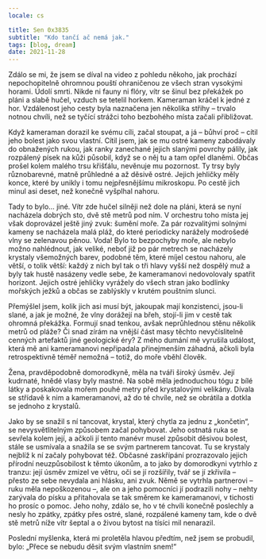 ```yaml
---
locale: cs

title: Sen 0x3835
subtitle: "Kdo tančí ač nemá jak."
tags: [blog, dream]
date: 2021-11-28
---
```


Zdálo se mi, že jsem se díval na video z pohledu někoho, jak prochází nepochopitelně ohromnou pouští ohraničenou ze všech stran vysokými horami. Údolí smrti. Nikde ni fauny ni flóry, vítr se šinul bez překážek po pláni a slabě hučel, vzduch se tetelil horkem. Kameraman kráčel k jedné z hor. Vzdálenost jeho cesty byla naznačena jen několika střihy – trvalo notnou chvíli, než se tyčící strážci toho bezbohého místa začali přibližovat.

Když kameraman dorazil ke svému cíli, začal stoupat, a já – bůhví proč – cítil jeho bolest jako svou vlastní. Cítil jsem, jak se mu ostré kameny zabodávaly do obnažených rukou, jak ranky zanechané jejich slanými povrchy pálily, jak rozpálený písek na kůži působil, když se o něj tu a tam opřel dlaněmi. Občas prošel kolem malého trsu křišťálu, nevěnuje mu pozornost. Ty trsy byly různobarevné, matně průhledné a až děsivě ostré. Jejich jehličky měly konce, které by unikly i tomu nejpřesnějšímu mikroskopu. Po cestě jich minul asi deset, než konečně vyšplhal nahoru.

Tady to bylo… jiné. Vítr zde hučel silněji než dole na pláni, která se nyní nacházela dobrých sto, dvě stě metrů pod ním. V orchestru toho místa jej však doprovázel ještě jiný zvuk: šumění moře. Za pár rozvalitými solnými kameny se nacházela malá pláž, do které periodicky narážely modrošedé vlny se zelenavou pěnou. Voda! Bylo to bezpochyby moře, ale nebylo možno nahlédnout, jak veliké, neboť již po pár metrech se nacházely krystaly všemožných barev, podobné těm, které míjel cestou nahoru, ale větší, o tolik větší: každý z nich byl tak o tři hlavy vyšší než dospělý muž a byly tak hustě nasázeny vedle sebe, že kameramanovi nedovolovaly spatřit horizont. Jejich ostré jehličky vyrážely do všech stran jako bodlinky mořských ježků a občas se zablýskly v krutém pouštním slunci.

Přemýšlel jsem, kolik jich asi musí být, jakoupak mají konzistenci, jsou-li slané, a jak je možné, že vlny dorážejí na břeh, stojí-li jim v cestě tak ohromná překážka. Formují snad tenkou, avšak neprůhlednou stěnu několik metrů od pláže? Či snad zírám na vnější část masy těchto nevyčíslitelně cenných artefaktů jiné geologické éry? Z mého dumání mě vyrušila událost, která mě ani kameramanovi nepřipadala přinejmenším záhadná, ačkoli byla retrospektivně téměř nemožná – totiž, do moře vběhl člověk.

Žena, pravděpodobně domorodkyně, měla na tváři široký úsměv. Její kudrnaté, hnědé vlasy byly mastné. Na sobě měla jednoduchou tógu z bílé látky a poskakovala mořem pouhé metry před krystalovými velikány. Dívala se střídavě k nim a kameramanovi, až do té chvíle, než se obrátila a dotkla se jednoho z krystalů.

Jako by se snažil s ní tancovat, krystal, který chytla za jednu z „končetin“, se nevysvětlitelným způsobem začal pohybovat. Jeho ostnatá ruka se sevřela kolem její, a ačkoli jí tento manévr musel způsobit děsivou bolest, stále se usmívala a snažila se se svým partnerem tancovat. Tu se krystaly nejblíž k ní začaly pohybovat též. Občasné zaskřípání prozrazovalo jejich přírodní neuzpůsobilost k těmto úkonům, a to jako by domorodkyni vytrhlo z tranzu: její úsměv zmizel ve větru, oči se jí rozšířily, tvář se jí zkřivila – přesto ze sebe nevydala ani hlásku, ani zvuk. Němě se vytrhla partnerovi – ruku měla nepoškozenou –, ale on a jeho pomocníci jí podrazili nohy – nehty zarývala do písku a přitahovala se tak směrem ke kameramanovi, v tichosti ho prosíc o pomoc. Jeho nohy, zdálo se, ho v té chvíli konečně poslechly a nesly ho zpátky, zpátky přes ostré, slané, rozpálené kameny tam, kde o dvě stě metrů níže vítr šeptal a o živou bytost na tísíci mil nenarazil.

Poslední myšlenka, která mi proletěla hlavou předtím, než jsem se probudil, bylo: „Přece se nebudu děsit svým vlastním snem!“

